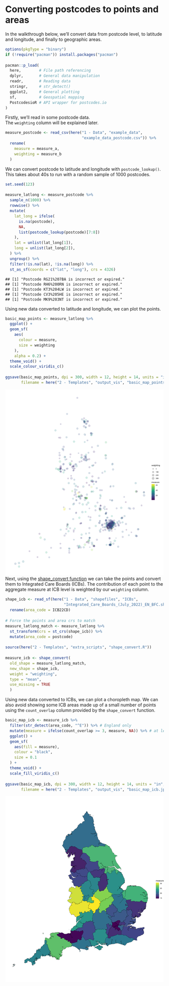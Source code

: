 Converting postcodes to points and areas
================

In the walkthrough below, we’ll convert data from postcode level, to
latitude and longitude, and finally to geographic areas.  
  

``` r
options(pkgType = "binary")
if (!require("pacman")) install.packages("pacman")

pacman::p_load(
  here,        # File path referencing
  dplyr,       # General data manipulation
  readr,       # Reading data
  stringr,     # str_detect()
  ggplot2,     # General plotting
  sf,          # Geospatial mapping
  PostcodesioR # API wrapper for postcodes.io
)
```

  
Firstly, we’ll read in some postcode data.  
The `weighting` column will be explained later.

``` r
measure_postcode <- read_csv(here("1 - Data", "example_data", 
                                  "example_data_postcode.csv")) %>% 
  rename(
    measure = measure_a,
    weighting = measure_b
  )
```

  
We can convert postcode to latitude and longitude with
`postcode_lookup()`.  
This takes about 40s to run with a random sample of 1000 postcodes.

``` r
set.seed(123)

measure_latlong <- measure_postcode %>% 
  sample_n(1000) %>% 
  rowwise() %>%
  mutate(
    lat_long = ifelse(
      is.na(postcode), 
      NA, 
      list(postcode_lookup(postcode)[7:8])
    ),
    lat = unlist(lat_long[1]),
    long = unlist(lat_long[2]),
  ) %>%
  ungroup() %>%
  filter(!is.na(lat), !is.na(long)) %>%
  st_as_sf(coords = c("lat", "long"), crs = 4326)
```

    ## [1] "Postcode RG21%207BA is incorrect or expired."
    ## [1] "Postcode RH6%200RN is incorrect or expired."
    ## [1] "Postcode KT3%204LW is incorrect or expired."
    ## [1] "Postcode CV3%205HE is incorrect or expired."
    ## [1] "Postcode MK9%203NT is incorrect or expired."

  
Using new data converted to latitude and longitude, we can plot the
points.

``` r
basic_map_points <- measure_latlong %>%
  ggplot() +
  geom_sf(
    aes(
      colour = measure, 
      size = weighting
    ), 
    alpha = 0.2) + 
  theme_void() + 
  scale_colour_viridis_c()

ggsave(basic_map_points, dpi = 300, width = 12, height = 14, units = "in",
       filename = here("2 - Templates", "output_vis", "basic_map_points.jpeg"))
```

![](output_vis/basic_map_points.jpeg)  
Next, using the [shape_convert
function](https://github.com/DataS-DHSC/geospatial-vis-templates/tree/master/2%20-%20Templates/extra_scripts/shape_convert.R)
we can take the points and convert them to Integrated Care Boards
(ICBs). The contribution of each point to the aggregate measure at ICB
level is weighted by our `weighting` column.

``` r
shape_icb <- read_sf(here("1 - Data", "shapefiles", "ICBs", 
                          "Integrated_Care_Boards_(July_2022)_EN_BFC.shp")) %>% 
  rename(area_code = ICB22CD)

# Force the points and area crs to match
measure_latlong_match <- measure_latlong %>% 
  st_transform(crs = st_crs(shape_icb)) %>% 
  mutate(area_code = postcode)

source(here("2 - Templates", "extra_scripts", "shape_convert.R"))

measure_icb <- shape_convert(
  old_shape = measure_latlong_match, 
  new_shape = shape_icb, 
  weight = "weighting",
  type = "mean",
  use_missing = TRUE
  )
```

  
Using new data converted to ICBs, we can plot a choropleth map. We can
also avoid showing some ICB areas made up of a small number of points
using the `count_overlap` column provided by the `shape_convert`
function.

``` r
basic_map_icb <- measure_icb %>%
  filter(str_detect(area_code, "^E")) %>% # England only
  mutate(measure = ifelse(count_overlap >= 3, measure, NA)) %>% # at least 3 points
  ggplot() +
  geom_sf(
    aes(fill = measure),
    colour = "black",
    size = 0.1
  ) +
  theme_void() +
  scale_fill_viridis_c()

ggsave(basic_map_icb, dpi = 300, width = 12, height = 14, units = "in",
       filename = here("2 - Templates", "output_vis", "basic_map_icb.jpeg"))
```

![](output_vis/basic_map_icb.jpeg)
